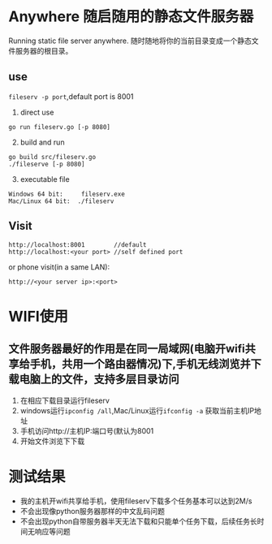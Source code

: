 Anywhere 随启随用的静态文件服务器
==============================

Running static file server anywhere. 随时随地将你的当前目录变成一个静态文件服务器的根目录。

## use

`fileserv -p port`,default port is 8001

1. direct use
```
go run fileserv.go [-p 8080]
```
2. build and run
```
go build src/fileserv.go
./fileserve [-p 8080]
```

3. executable file
```
Windows 64 bit:     fileserv.exe
Mac/Linux 64 bit:  ./fileserv
```

## Visit

```
http://localhost:8001        //default
http://localhost:<your port> //self defined port
```
or phone visit(in a same LAN):
```
http://<your server ip>:<port>
```

# WIFI使用
## 文件服务器最好的作用是在同一局域网(电脑开wifi共享给手机，共用一个路由器情况)下,手机无线浏览并下载电脑上的文件，支持多层目录访问
1. 在相应下载目录运行fileserv
2. windows运行`ipconfig /all`,Mac/Linux运行`ifconfig -a` 获取当前主机IP地址
3. 手机访问http://主机IP:端口号(默认为8001
4. 开始文件浏览下下载

# 测试结果
- 我的主机开wifi共享给手机，使用fileserv下载多个任务基本可以达到2M/s
- 不会出现像python服务器那样的中文乱码问题
- 不会出现python自带服务器半天无法下载和只能单个任务下载，后续任务长时间无响应等问题

